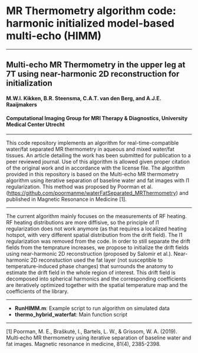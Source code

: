 # MR Thermometry algorithm code: harmonic initialized model-based multi-echo (HIMM)
***
## Multi-echo MR Thermometry in the upper leg at 7T using near-harmonic 2D reconstruction for initialization

#### M.W.I. Kikken, B.R. Steensma, C.A.T. van den Berg, and A.J.E. Raaijmakers
#### Computational Imaging Group for MRI Therapy & Diagnostics, University Medical Center Utrecht
***
This code repository implements an algorithm for real-time-compatible water/fat separated MR thermometry in aqueous and mixed water/fat tissues. An article detailing the work has been submitted for publication to a peer reviewed journal. Use of this algorithm is allowed given proper citation of the original work and in accordance with the license file.
The algorithm provided in this repository is based on the Multi-echo MR thermometry algorithm using iterative separation of baseline water and fat images with l1 regularization. This method was proposed by Poorman et al. (https://github.com/poormanme/waterFatSeparated_MRThermometry) and published in Magnetic Resonance in Medicine [1].
***
The current algorithm mainly focuses on the measurements of RF heating. RF heating distributions are more diffisive, so the principle of l1 regularization does not work anymore (as that requires a localized heating hotspot, with very different spatial distribution from the drift field). The l1 regularization was removed from the code. In order to still separate the drift fields from the temprature increases, we propose to initialize the drift fields using near-harmonic 2D reconstruction (proposed by Salomir et al.). Near-harmonic 2D reconstuction used the fat layer (not susceptible to temperature-induced phase changes) that surrounds the anatomy to estimate the drift field in the whole region of interest. This drift field is decomposed into spherical harmonics and the corresponding coefficients are iteratively optimized together with the spatial temperature map and the coefficients of the library.
***
* __RunHIMM.m__: Example script to run algorithm on simulated data
* __thermo_hybrid_waterfat__: Main function script
***
[1] Poorman, M. E., Braškutė, I., Bartels, L. W., & Grissom, W. A. (2019). Multi‐echo MR thermometry using iterative separation of baseline water and fat images. Magnetic resonance in medicine, 81(4), 2385-2398.
